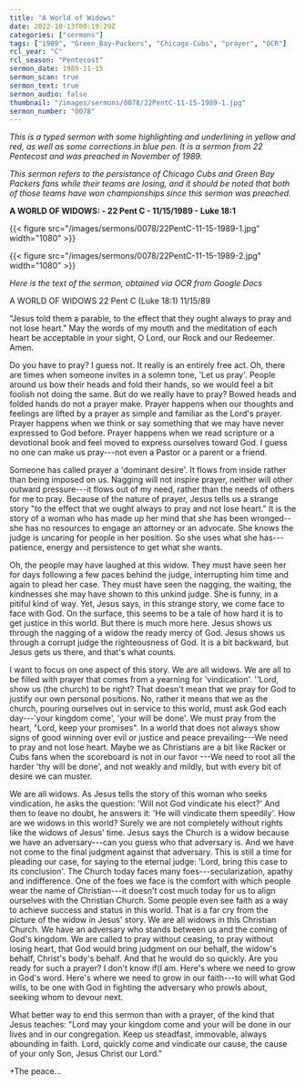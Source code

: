 ```yaml
---
title: "A World of Widows"
date: 2022-10-13T00:19:29Z
categories: ["sermons"]
tags: ["1989", "Green_Bay-Packers", "Chicago-Cubs", "prayer", "OCR"]
rcl_year: "C"
rcl_season: "Pentecost"
sermon_date: 1989-11-15
sermon_scan: true
sermon_text: true
sermon_audio: false
thumbnail: "/images/sermons/0078/22PentC-11-15-1989-1.jpg"
sermon_number: "0078"
---
```


_This is a typed sermon with some highlighting and underlining in yellow and red, as well as some corrections in blue pen. It is a sermon from 22 Pentecost and was preached in November of 1989._

<!--more-->

_This sermon refers to the persistance of Chicago Cubs and Green Bay Packers fans while their teams are losing, and it should be noted that both of those teams have won championships since this sermon was preached._

**A WORLD OF WIDOWS: - 22 Pent C - 11/15/1989 - Luke 18:1**

{{< figure src="/images/sermons/0078/22PentC-11-15-1989-1.jpg" width="1080" >}}

{{< figure src="/images/sermons/0078/22PentC-11-15-1989-2.jpg" width="1080" >}}

_Here is the text of the sermon, obtained via OCR from Google Docs_

A WORLD OF WIDOWS 22 Pent C (Luke 18:1) 11/15/89 

"Jesus told them a parable, to the effect that they ought always to pray and not lose heart." May the words of my mouth and the meditation of each heart be acceptable in your sight, O Lord, our Rock and our Redeemer. Amen.

Do you have to pray? I guess not. It really is an entirely free act. Oh, there are times when someone invites in a solemn tone, 'Let us pray'. People around us bow their heads and fold their hands, so we would feel a bit foolish not doing the same. But do we really have to pray? Bowed heads and folded hands do not a prayer make. Prayer happens when our thoughts and feelings are lifted by a prayer as simple and familiar as the Lord's prayer. Prayer happens when we think or say something that we may have never expressed to God before. Prayer happens when we read scripture or a devotional book and feel moved to express ourselves toward God. I guess no one can make us pray---not even a Pastor or a parent or a friend.

Someone has called prayer a 'dominant desire'. It flows from inside rather than being imposed on us. Nagging will not inspire prayer, neither will other outward pressure---it flows out of my need, rather than the needs of others for me to pray. Because of the nature of prayer, Jesus tells us a strange story "to the effect that we ought always to pray and not lose heart." It is the story of a woman who has made up her mind that she has been wronged--she has no resources to engage an attorney or an advocate. She knows the judge is uncaring for people in her position. So she uses what she has---patience, energy and persistence to get what she wants.

Oh, the people may have laughed at this widow. They must have seen her for days following a few paces behind the judge, interrupting him time and again to plead her case. They must have seen the nagging, the waiting, the kindnesses she may have shown to this unkind judge. She is funny, in a pitiful kind of way. Yet, Jesus says, in this strange story, we come face to face with God. On the surface, this seems to be a tale of how hard it is to get justice in this world. But there is much more here. Jesus shows us through the nagging of a widow the ready mercy of God. Jesus shows us through a corrupt judge the righteousness of God. It is a bit backward, but Jesus gets us there, and that's what counts.

I want to focus on one aspect of this story. We are all widows. We are all to be filled with prayer that comes from a yearning for 'vindication'. ''Lord, show us (the church) to be right? That doesn't mean that we pray for God to justify our own personal positions. No, rather it means that we as the church, pouring ourselves out in service to this world, must ask God each day---'your kingdom come', 'your will be done'. We must pray from the heart, "Lord, keep your promises". In a world that does not always show signs of good winning over evil or justice and peace prevailing---We need to pray and not lose heart. Maybe we as Christians are a bit like Racker or Cubs fans when the scoreboard is not in our favor ---We need to root all the harder 'thy will be done', and not weakly and mildly, but with every bit of desire we can muster.

We are all widows. As Jesus tells the story of this woman who seeks vindication, he asks the question: 'Will not God vindicate his elect?' And then to leave no doubt, he answers it: 'He will vindicate them speedily'. How are we widows in this world? Surely we are not completely without rights like the widows of Jesus' time. Jesus says the Church is a widow because we have an adversary---can you guess who that adversary is. And we have not come to the final judgment against that adversary. This is still a time for pleading our case, for saying to the eternal judge: 'Lord, bring this case to its conclusion'. The Church today faces many foes---secularization, apathy and indifference. One of the foes we face is the comfort with which people wear the name of Christian---it doesn't cost much today for us to align ourselves with the Christian Church. Some people even see faith as a way to achieve success and status in this world. That is a far cry from the picture of the widow in Jesus' story. We are all widows in this Christian Church. We have an adversary who stands between us and the coming of God's kingdom. We are called to pray without ceasing, to pray without losing heart, that God would bring judgment on our behalf, the widow's behalf, Christ's body's behalf. And that he would do so quickly. Are you ready for such a prayer? I don't know if(I am. Here's where we need to grow in God's word. Here's where we need to grow in our faith---to will what God wills, to be one with God in fighting the adversary who prowls about, seeking whom to devour next.

What better way to end this sermon than with a prayer, of the kind that Jesus teaches: "Lord may your kingdom come and your will be done in our lives and in our congregation. Keep us steadfast, immovable, always abounding in faith. Lord, quickly come and vindicate our cause, the cause of your only Son, Jesus Christ our Lord."

+The peace...
